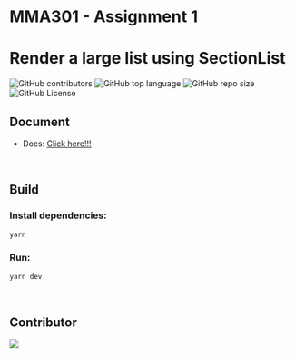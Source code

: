 # MMA301 - Assignment 1

# Render a large list using SectionList

![GitHub contributors](https://img.shields.io/github/contributors/MMA301-17C/assignment-1)
![GitHub top language](https://img.shields.io/github/languages/top/MMA301-17C/assignment-1)
![GitHub repo size](https://img.shields.io/github/repo-size/MMA301-17C/assignment-1)
![GitHub License](https://img.shields.io/github/license/MMA301-17C/assignment-1)
<!-- [![Quality Gate Status](https://sonarcloud.io/api/project_badges/measure?project=SDN302-SE17C_Assignment-1&metric=alert_status)](https://sonarcloud.io/summary/new_code?id=SDN302-SE17C_Assignment-1) -->

## Document
- Docs: [Click here!!!](docs/Assignment%201.pdf)
  
<br>

## Build

### Install dependencies:

```bash
yarn 
```

### Run:

```bash
yarn dev
```

<br>

## Contributor
<a href="https://github.com/MMA301-17C/assignment-1/graphs/contributors">
  <img src="https://contrib.rocks/image?repo=MMA301-17C/assignment-1" />
</a>
